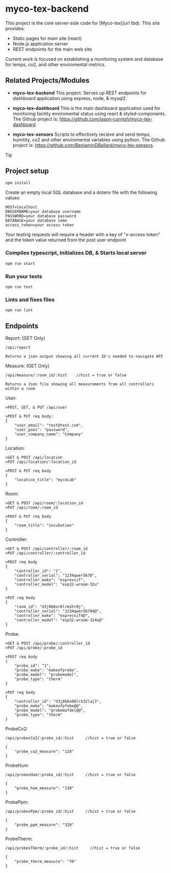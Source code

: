 # myco-tex-backend

This project is the core server-side code for
[Myco-tex](url tbd).
This site provides:

- Static pages for main site (react)
- Node.js application server
- REST endpoints for the main web site

Current work is focused on establishing a monitoring system and database for temps, co2, and other enviromental metrics.

## Related Projects/Modules

- **myco-tex-backend** This project. Serves up REST
  endpoints for dashboard application using express, node, & mysql2.

- **myco-tex-dashboard** This is the main dashboard application used for monitoring facility enviromental status using react & styled-components.
  The Github project is:
  https://github.com/jason-cornish/myco-tex-dashboard.

- **myco-tex-sensors** Scripts to effectively recieve and send temps, humitity, co2 and other enviromental variables using python.
  The Github project is:
  https://github.com/BenjaminDBallard/myco-tex-sensors.

> [!TIP]
>
> ## Project setup
>
> ```
> npm install
> ```
>
> Create an empty local SQL database and a dotenv file with the following values:
>
> ```
> HOST=localhost
> DBUSERNAME=your database username
> PASSWORD=your database password
> DATABASE=your database name
> access_token=your access token
> ```
>
> Your testing requests will require a header with a key of "x-access token" and the token value returned from the post user endpoint
>
> ### Compiles typescript, Initializes DB, & Starts local server
>
> ```
> npm run start
> ```
>
> ### Run your tests
>
> ```
> npm run test
> ```
>
> ### Lints and fixes files
>
> ```
> npm run lint
> ```

## Endpoints

Report: (GET Only)

```
/api/report
```

```
Returns a json output showing all current ID's needed to navigate API
```

Measure: (GET Only)

```
/api/measure/:room_id/:hist    //hist = true or false
```

```
Returns a Json file showing all measurements from all controllers within a room
```

User:

```
>POST, GET, & PUT /api/user
```

```
>POST & PUT req body:
{
    "user_email": "test@test.com",
    "user_pass": "password",
    "user_company_name": "Company"
}
```

Location:

```
>GET & POST /api/location
>PUT /api/location/:location_id
```

```
>POST & PUT req body
{
    "location_title": "mycoLab"
}
```

Room:

```
>GET & POST /api/room/:location_id
>PUT /api/room/:room_id
```

```
>POST & PUT req body
{
    "room_title": "incubation"
}
```

Controller:

```
>GET & POST /api/controller/:room_id
>PUT /api/controller/:controller_id
```

```
>POST req body
{
    "controller_id": "1",
    "controller_serial": "1234qwer5678",
    "controller_make": "espressif",
    "controller_model": "esp32-wroom-32u"
}

>PUT req body
{
    "room_id": "d3j0b6or6lrmshr0j",
    "controller_serial": "1234qwer56784@",
    "controller_make": "espressif4@",
    "controller_model": "esp32-wroom-324u@"
}
```

Probe:

```
>GET & POST /api/probe/:controller_id
>PUT /api/probe/:probe_id
```

```
>POST req body
{
    "probe_id": "1",
    "probe_make": "makeofprobe",
    "probe_model": "probemodel",
    "probe_type": "therm"
}

>PUT req body
{
    "controller_id": "d3j0b6a90lrk32laj3",
    "probe_make": "makeofpfobe@@",
    "probe_model": "probemofdel@@",
    "probe_type": "therm"
}
```

ProbeCo2:

```
/api/probesCo2/:probe_id/:hist     //hist = true or false
```

```
{
    "probe_co2_measure": "128"
}
```

ProbeHum:

```
/api/probesHum/:probe_id/:hist     //hist = true or false
```

```
{
    "probe_hum_measure": "130"
}
```

ProbePpm:

```
/api/probesPpm/:probe_id/:hist     //hist = true or false
```

```
{
    "probe_ppm_measure": "320"
}
```

ProbeTherm:

```
/api/probesTherm/:probe_id/:hist     //hist = true or false
```

```
{
    "probe_therm_measure": "70"
}
```
